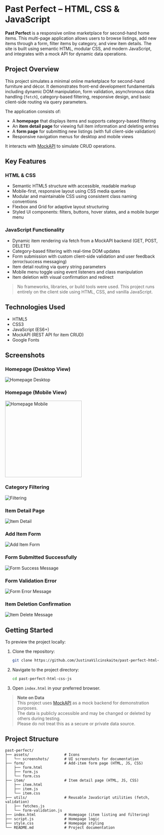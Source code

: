 # Past Perfect – HTML, CSS & JavaScript

**Past Perfect** is a responsive online marketplace for second-hand home items. This multi-page application allows users to browse listings, add new items through a form, filter items by category, and view item details. The site is built using semantic HTML, modular CSS, and modern JavaScript, and integrates with a mock API for dynamic data operations.

## Project Overview

This project simulates a minimal online marketplace for second-hand furniture and décor. It demonstrates front-end development fundamentals including dynamic DOM manipulation, form validation, asynchronous data handling (`fetch`), category-based filtering, responsive design, and basic client-side routing via query parameters.

The application consists of:

- A **homepage** that displays items and supports category-based filtering
- An **item detail page** for viewing full item information and deleting entries
- A **form page** for submitting new listings (with full client-side validation)
- Responsive navigation menus for desktop and mobile views

It interacts with [MockAPI](https://mockapi.io/) to simulate CRUD operations.

## Key Features

### HTML & CSS

- Semantic HTML5 structure with accessible, readable markup
- Mobile-first, responsive layout using CSS media queries
- Modular and maintainable CSS using consistent class naming conventions
- Flexbox and Grid for adaptive layout structuring
- Styled UI components: filters, buttons, hover states, and a mobile burger menu

### JavaScript Functionality

- Dynamic item rendering via fetch from a MockAPI backend (GET, POST, DELETE)
- Category-based filtering with real-time DOM updates
- Form submission with custom client-side validation and user feedback (error/success messaging)
- Item detail routing via query string parameters
- Mobile menu toggle using event listeners and class manipulation
- Item deletion with visual confirmation and redirect

> No frameworks, libraries, or build tools were used. This project runs entirely on the client side using HTML, CSS, and vanilla JavaScript.

## Technologies Used

- HTML5
- CSS3
- JavaScript (ES6+)
- MockAPI (REST API for item CRUD)
- Google Fonts

## Screenshots

### Homepage (Desktop View)

![Homepage Desktop](assets/screenshots/homepage-desktop.png)

### Homepage (Mobile View)

<img src="assets/screenshots/homepage-mobile.png" alt="Homepage Mobile" width="250">

### Category Filtering

![Filtering](assets/screenshots/filtering.png)

### Item Detail Page

![Item Detail](assets/screenshots/item-detail.png)

### Add Item Form

![Add Item Form](assets/screenshots/add-item-form.png)

### Form Submitted Successfully

![Form Success Message](assets/screenshots/form-success-message.png)

### Form Validation Error

![Form Error Message](assets/screenshots/form-error-message.png)

### Item Deletion Confirmation

![Item Delete Message](assets/screenshots/item-delete-message.png)

## Getting Started

To preview the project locally:

1. Clone the repository:

   ```bash
   git clone https://github.com/JustinaVilcinskaite/past-perfect-html-css-js.git
   ```

2. Navigate to the project directory:

   ```bash
   cd past-perfect-html-css-js
   ```

3. Open `index.html` in your preferred browser.

> **Note on Data**  
> This project uses [MockAPI](https://mockapi.io/) as a mock backend for demonstration purposes.  
> The data is publicly accessible and may be changed or deleted by others during testing.  
> Please do not treat this as a secure or private data source.

## Project Structure

```
past-perfect/
├── assets/                # Icons
│   └── screenshots/       # UI screenshots for documentation
├── form/                  # Add-item form page (HTML, JS, CSS)
│   ├── form.html
│   ├── form.js
│   └── form.css
├── item/                  # Item detail page (HTML, JS, CSS)
│   ├── item.html
│   ├── item.js
│   └── item.css
├── utils/                 # Reusable JavaScript utilities (fetch, validation)
│   ├── fetches.js
│   └── form-validation.js
├── index.html             # Homepage (item listing and filtering)
├── script.js              # Homepage logic
├── style.css              # Homepage styling
└── README.md              # Project documentation
```

